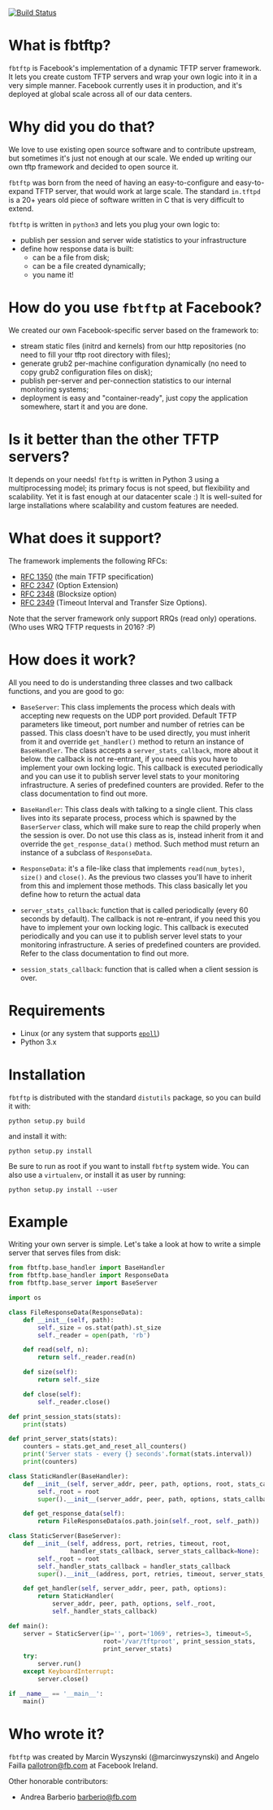[![Build Status](https://travis-ci.org/facebook/fbtftp.svg?branch=master)](https://travis-ci.org/facebook/fbtftp)

# What is fbtftp?

`fbtftp` is Facebook's implementation of a dynamic TFTP server framework. It
lets you create custom TFTP servers and wrap your own logic into it in a very
simple manner.
Facebook currently uses it in production, and it's deployed at global scale
across all of our data centers.

# Why did you do that?

We love to use existing open source software and to contribute upstream, but
sometimes it's just not enough at our scale. We ended up writing our own tftp
framework and decided to open source it.

`fbtftp` was born from the need of having an easy-to-configure and
easy-to-expand TFTP server, that would work at large scale. The standard
`in.tftpd` is a 20+ years old piece of software written in C that is very
difficult to extend.

`fbtftp` is written in `python3` and lets you plug your own logic to:

* publish per session and server wide statistics to your infrastructure
* define how response data is built:
  * can be a file from disk;
  * can be a file created dynamically;
  * you name it!

# How do you use `fbtftp` at Facebook?

We created our own Facebook-specific server based on the framework to:

* stream static files (initrd and kernels) from our http repositories (no need
  to fill your tftp root directory with files);
* generate grub2 per-machine configuration dynamically (no need to copy grub2
  configuration files on disk);
* publish per-server and per-connection statistics to our internal monitoring
  systems;
* deployment is easy and "container-ready", just copy the application somewhere,
  start it and you are done.

# Is it better than the other TFTP servers?

It depends on your needs! `fbtftp` is written in Python 3 using a
multiprocessing model; its primary focus is not speed, but flexibility and
scalability. Yet it is fast enough at our datacenter scale :)
It is well-suited for large installations where scalability and custom features
are needed.

# What does it support?

The framework implements the following RFCs:

* [RFC 1350](https://tools.ietf.org/html/rfc1350) (the main TFTP specification)
* [RFC 2347](https://tools.ietf.org/html/rfc2347) (Option Extension)
* [RFC 2348](https://tools.ietf.org/html/rfc2348) (Blocksize option)
* [RFC 2349](https://tools.ietf.org/html/rfc2349) (Timeout Interval and Transfer
  Size Options).

Note that the server framework only support RRQs (read only) operations.
(Who uses WRQ TFTP requests in 2016? :P)

# How does it work?

All you need to do is understanding three classes and two callback functions,
and you are good to go:

* `BaseServer`: This class implements the process which deals with accepting new
  requests on the UDP port provided. Default TFTP parameters like timeout, port
  number and number of retries can be passed. This class doesn't have to be used
  directly, you must inherit from it and override `get_handler()` method to
  return an instance of `BaseHandler`.
  The class accepts a `server_stats_callback`, more about it below. the callback
  is not re-entrant, if you need this you have to implement your own locking
  logic. This callback is executed periodically and you can use it to publish
  server level stats to your monitoring infrastructure. A series of predefined
  counters are provided. Refer to the class documentation to find out more.

* `BaseHandler`: This class deals with talking to a single client. This class
  lives into its separate process, process which is spawned by the `BaserServer`
  class, which will make sure to reap the child properly when the session is
  over. Do not use this class as is, instead inherit from it and override the `get_response_data()` method. Such method must return an instance of a subclass of `ResponseData`.

* `ResponseData`: it's a file-like class that implements `read(num_bytes)`,
  `size()` and `close()`. As the previous two classes you'll have to inherit
  from this and implement those methods. This class basically let you define how
  to return the actual data

* `server_stats_callback`: function that is called periodically (every 60
  seconds by default). The callback is not re-entrant, if you need this you have
  to implement your own locking logic. This callback is executed periodically
  and you can use it to publish server level stats to your monitoring
  infrastructure. A series of predefined counters are provided.
  Refer to the class documentation to find out more.

* `session_stats_callback`: function that is called when a client session is
  over.

# Requirements

* Linux (or any system that supports [`epoll`](http://linux.die.net/man/4/epoll))
* Python 3.x

# Installation

`fbtftp` is distributed with the standard `distutils` package, so you can build
it with:

```
python setup.py build
```

and install it with:

```
python setup.py install
```

Be sure to run as root if you want to install `fbtftp` system wide. You can also
use a `virtualenv`, or install it as user by running:

```
python setup.py install --user
```

# Example

Writing your own server is simple. Let's take a look at how to write a simple
server that serves files from disk:

```python
from fbtftp.base_handler import BaseHandler
from fbtftp.base_handler import ResponseData
from fbtftp.base_server import BaseServer

import os

class FileResponseData(ResponseData):
    def __init__(self, path):
        self._size = os.stat(path).st_size
        self._reader = open(path, 'rb')

    def read(self, n):
        return self._reader.read(n)

    def size(self):
        return self._size

    def close(self):
        self._reader.close()

def print_session_stats(stats):
    print(stats)

def print_server_stats(stats):
    counters = stats.get_and_reset_all_counters()
    print('Server stats - every {} seconds'.format(stats.interval))
    print(counters)

class StaticHandler(BaseHandler):
    def __init__(self, server_addr, peer, path, options, root, stats_callback):
        self._root = root
        super().__init__(server_addr, peer, path, options, stats_callback)

    def get_response_data(self):
        return FileResponseData(os.path.join(self._root, self._path))

class StaticServer(BaseServer):
    def __init__(self, address, port, retries, timeout, root,
                 handler_stats_callback, server_stats_callback=None):
        self._root = root
        self._handler_stats_callback = handler_stats_callback
        super().__init__(address, port, retries, timeout, server_stats_callback)

    def get_handler(self, server_addr, peer, path, options):
        return StaticHandler(
            server_addr, peer, path, options, self._root,
            self._handler_stats_callback)

def main():
    server = StaticServer(ip='', port='1069', retries=3, timeout=5,
                          root='/var/tftproot', print_session_stats,
                          print_server_stats)
    try:
        server.run()
    except KeyboardInterrupt:
        server.close()

if __name__ == '__main__':
    main()
```

# Who wrote it?

`fbtftp` was created by Marcin Wyszynski (@marcinwyszynski) and Angelo Failla <pallotron@fb.com> at Facebook Ireland.

Other honorable contributors:
* Andrea Barberio <barberio@fb.com>
